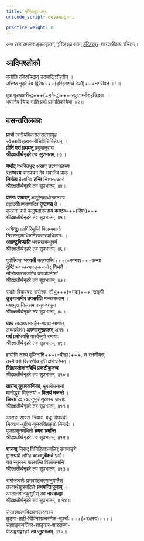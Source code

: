 ```yaml
---
title: नृसिंहसुप्रभातम्
unicode_script: devanagari

practice_weight: 0
---
```


अथ राजारामजशङ्करकृतन् नृसिंहसुप्रभातम् [हरिहरपुर](https://en.wikipedia.org/wiki/Hariharapura)-शारदापीठाय रचितम्।  

## आदिमश्लोकौ
करोति रविरुन्निद्रान् उदयाद्रिदरीहरीन् ।  
उत्तिष्ठ नृहरे देव द्विरेफ+++(हरिहरशब्दे रेफौ)+++नगरीपते ॥१॥

पूषा पुरुषपारीन्द्र+++(=मृगेन्द्र)+++ स्फुटाम्भोरुहचिह्नया ।  
भवानिव श्रिया भाति प्रभो प्राभातिकश्रिया ॥२॥  

## वसन्ततिलकाः
**प्राची** त्वदीयविकरालसटासमूह  
स्वेच्छाविसृत्वरमरीचिविचित्रितेयम् ।  
**प्रीतिं परां प्रथयतु** प्रगुणानुरागां  
**श्रीदक्षतीर्थनृहरे तव सुप्रभातम्** ॥३॥

**गर्भाद्** गभस्तिभृद् असाव् उदयाचलस्य  
**स्तम्भस्य** कस्यचन देव भवानिव प्राक् ।  
**निर्गत्य** दैत्यमिव **हन्ति** निशान्धकारं  
श्रीदक्षतीर्थनृहरे तव सुप्रभातम् ॥४॥

**प्राप्ताः प्रसादम्** असुरेन्द्रवधोत्कटस्य  
प्रह्लादवीक्षणवशादिव **दृष्टयस्** ते ।  
कृत्स्नां प्रभो कलुषतामपहाय **काष्ठाः**+++(दिशः)+++  
श्रीदक्षतीर्थनृहरे तव सुप्रभातम् ॥५॥

अ**त्रेन्दु**रस्तगिरिमूर्ध्नि विलम्बमानो  
निस्तन्द्रसाधितनिशासमयाधिकारः ।  
**आप्रष्टुमिच्छति** भवन्नखबन्धुवर्गं  
श्रीदक्षतीर्थनृहरे तव सुप्रभातम् ॥६॥

पूर्वोत्थिता **भगवती** कलशाब्धि+++(=सागर)+++कन्या  
**दृष्टिं** भवच्चरणपङ्कजयोर् **निधत्ते** ।  
नीलोत्पलस्रजमिव प्रणयोपनीतां  
श्रीदक्षतीर्थनृहरे तव सुप्रभातम् ॥७॥  

सद्यो-विकस्वर-सरोरुह-सीधु+++(=मद्य)+++-सङ्गी  
**तुङ्गासमीर उपसर्पति** मन्थरस्त्वाम् ।  
पद्मामुखानिलसमानसुगन्धभूमा  
श्रीदक्षतीर्थनृहरे तव सुप्रभातम् ॥८॥  

**पश्य** त्वदायतन-हैम-गवाक्ष-मार्गाल्  
लब्धप्रवेशम् **अरुणांशुसहस्रम्** अन्तः ।  
**पद्मं प्रबोधयति** पार्श्वजुषो रमायाः  
श्रीदक्षतीर्थनृहरे तव सुप्रभातम् ॥९॥  

हार्याणि तस्य वृजिनानि+++(=पीडाः)+++, स रक्षणीयस्  
तस्मै वरो वितरणीय इति क्षणेऽस्मिन् ।  
**सिंहावलोकनविधिं प्रकटीकुरुष्व**  
श्रीदक्षतीर्थनृहरे तव सुप्रभातम् ॥१०॥  

**तारास् तुषारकणिका**, मृगलोचनानां  
मानोद्धुरा विकृतयो - **विलयं भजन्ते** ।  
**चिन्ता** इव त्वदनुभूतिसुखस्य जन्तोः  
श्रीदक्षतीर्थनृहरे तव सुप्रभातम् ॥११॥  

आसन्न-सारस-निवास-वधू-विपञ्ची-  
निक्वाण-युक्ति-पुनरुक्तिकृतो निनादैः ।  
पूजाप्रसूनमभितो **भ्रमरा भ्रमन्ति**  
श्रीदक्षतीर्थनृहरे तव सुप्रभातम् ॥१२॥  

**शक्रश्** चिराद् विनिहिताञ्जलिर् उत्तमाङ्गे  
द्वाराश्रयी तमिह **कालमुदीक्षते** ऽसौ।  
यत्र स्युरस्य फलवन्ति विलोचनानि  
श्रीदक्षतीर्थनृहरे तव सुप्रभातम् ॥१३॥

रागोज्ज्वलैः प्रणवषट्चरणानुयातैस्  
तत्त्वार्थसूत्रघटितैः **प्रथयन्ति पूजाम्** ।  
अम्लानगानकुसुमैस् तव **नारदाद्याः**  
श्रीदक्षतीर्थनृहरे तव सुप्रभातम् ॥ १४॥  

संसारवारणविदारणदारुणस्य  
तुङ्गा-तटी-विपिनसञ्चरणैक-चुञ्चोः +++(=दक्षस्य)+++।  
सह्याङ्कवर्तिवर-शाङ्कर-शारदाम्बा-  
पीठाह्वगह्वरहरे **तव सुप्रभातम्** ॥१५॥  

